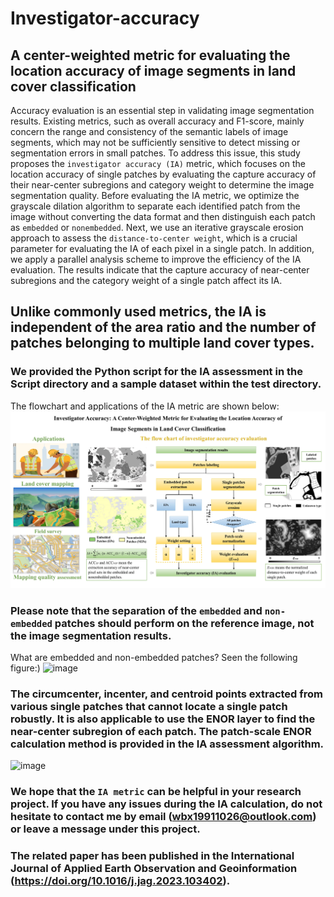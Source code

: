 # Investigator-accuracy
## A center-weighted metric for evaluating the location accuracy of image segments in land cover classification

Accuracy evaluation is an essential step in validating image segmentation results. Existing metrics, such as overall accuracy and F1-score, mainly concern the range and consistency of the semantic labels of image segments, which may not be sufficiently sensitive to detect missing or segmentation errors in small patches. To address this issue, this study proposes the `investigator accuracy (IA)` metric, which focuses on the location accuracy of single patches by evaluating the capture accuracy of their near-center subregions and category weight to determine the image segmentation quality. Before evaluating the IA metric, we optimize the grayscale dilation algorithm to separate each identified patch from the image without converting the data format and then distinguish each patch as `embedded` or `nonembedded`. Next, we use an iterative grayscale erosion approach to assess the `distance-to-center weight`, which is a crucial parameter for evaluating the IA of each pixel in a single patch. In addition, we apply a parallel analysis scheme to improve the efficiency of the IA evaluation. The results indicate that the capture accuracy of near-center subregions and the category weight of a single patch affect its IA. 
## Unlike commonly used metrics, the IA is independent of the area ratio and the number of patches belonging to multiple land cover types.

###  We provided the Python script for the IA assessment in the Script directory and a sample dataset within the test directory. 
The flowchart and applications of the IA metric are shown below:
![image](PNG/Workflow.jpg)

### Please note that the separation of the `embedded` and `non-embedded` patches should perform on the reference image, not the image segmentation results.  
What are embedded and non-embedded patches? Seen the following figure:)
![image](PNG/Figure5.jpg)



### The circumcenter, incenter, and centroid points extracted from various single patches that cannot locate a single patch robustly. It is also applicable to use the ENOR layer to find the near-center subregion of each patch. The patch-scale ENOR calculation method is provided in the IA assessment algorithm.
![image](PNG/LOCATION.jpg)


### We hope that the `IA metric` can be helpful in your research project. If you have any issues during the IA calculation, do not hesitate to contact me by email (wbx19911026@outlook.com) or leave a message under this project.
### The related paper has been published in the International Journal of Applied Earth Observation and Geoinformation (https://doi.org/10.1016/j.jag.2023.103402).








